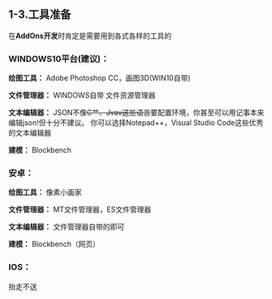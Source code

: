 ## 1-3.工具准备

在**AddOns开发**时肯定是需要用到各式各样的工具的
### WINDOWS10平台(建议)：

**绘图工具：**
Adobe Photoshop CC，画图3D(WIN10自带)

**文件管理器：**
WINDOWS自带 文件资源管理器

**文本编辑器：**
JSON不像~~C艹、Jvav这些语言~~要配置环境，你甚至可以用记事本来编辑json!但十分不建议。
你可以选择Notepad++，Visual Studio Code这些优秀的文本编辑器

**建模：**
Blockbench



### 安卓：

**绘图工具：**
像素小画家

**文件管理器：**
MT文件管理器，ES文件管理器

**文本编辑器：**
文件管理器自带的即可

**建模：**
Blockbench（网页）


### IOS：
抬走不送